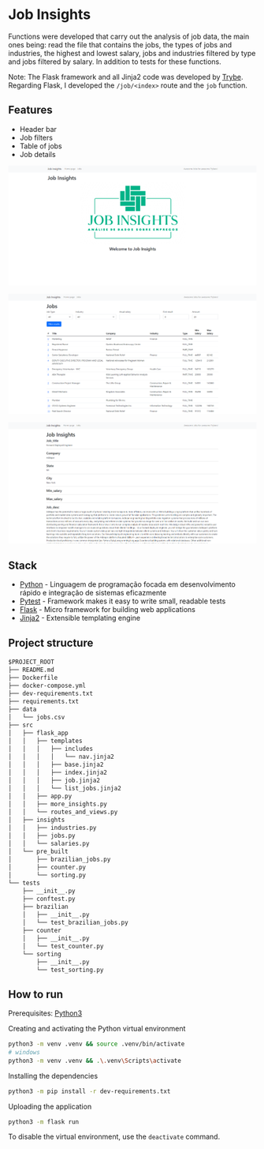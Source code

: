 # Job Insights
Functions were developed that carry out the analysis of job data, the main ones being: read the file that contains the jobs, the types of jobs and industries, the highest and lowest salary, jobs and industries filtered by type and jobs filtered by salary. In addition to tests for these functions.

Note: The Flask framework and all Jinja2 code was developed by [Trybe](https://github.com/tryber). Regarding Flask, I developed the `/job/<index>` route and the `job` function.

## Features

- Header bar
- Job filters
- Table of jobs
- Job details

![Home page](./.images/app1.png)

![Jobs page](./.images/app2.png)

![Job details page](./.images/app3.png)

## Stack

- [Python](https://www.python.org/) - Linguagem de programação focada em desenvolvimento rápido e integração de sistemas eficazmente
- [Pytest](https://docs.pytest.org/en/7.2.x/) - Framework makes it easy to write small, readable tests
- [Flask](https://flask.palletsprojects.com/en/2.2.x/) - Micro framework for building web applications
- [Jinja2](https://jinja.palletsprojects.com/en/3.1.x/) - Extensible templating engine

## Project structure

```
$PROJECT_ROOT
├── README.md
├── Dockerfile
├── docker-compose.yml
├── dev-requirements.txt
├── requirements.txt
├── data
│   └── jobs.csv
├── src
│   ├── flask_app
│   │   ├── templates
│   │   │   ├── includes
│   │   │   │   └── nav.jinja2
│   │   │   ├── base.jinja2
│   │   │   ├── index.jinja2
│   │   │   ├── job.jinja2
│   │   │   └── list_jobs.jinja2
│   │   ├── app.py
│   │   ├── more_insights.py
│   │   └── routes_and_views.py
│   ├── insights
│   │   ├── industries.py
│   │   ├── jobs.py
│   │   └── salaries.py
│   └── pre_built
│       ├── brazilian_jobs.py
│       ├── counter.py
│       └── sorting.py
└── tests
    ├── __init__.py
    ├── conftest.py
    ├── brazilian
    │   ├── __init__.py
    │   └── test_brazilian_jobs.py
    ├── counter
    │   ├── __init__.py
    │   └── test_counter.py
    └── sorting
        ├── __init__.py
        └── test_sorting.py
```

## How to run

Prerequisites: [Python3](https://www.python.org/downloads/)

Creating and activating the Python virtual environment

```bash
python3 -m venv .venv && source .venv/bin/activate
# windows
python3 -m venv .venv && .\.venv\Scripts\activate
```

Installing the dependencies

```bash
python3 -m pip install -r dev-requirements.txt
```

Uploading the application

```bash
python3 -m flask run
```

To disable the virtual environment, use the `deactivate` command.